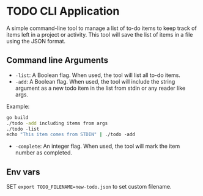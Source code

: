 # TODO CLI Application

A simple command-line tool to manage a list of to-do items to keep track of items left in a project or activity. This tool will save the list of items in a file using the JSON format.

## Command line Arguments

- `-list`: A Boolean flag. When used, the tool will list all to-do items.
- `-add`: A Boolean flag. When used, the tool will include the string argument as a new todo item in the list from stdin or any reader like args.

Example:

```sh
go build
./todo -add including items from args
./todo​​ ​​-list​
​echo​​ ​​"This item comes from STDIN"​​ ​​|​​ ​​./todo​​ ​​-add​
```

- `-complete`: An integer flag. When used, the tool will mark the item number as completed.

## Env vars

SET `export TODO_FILENAME=new-todo.json` to set custom filename.
